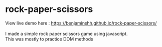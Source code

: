 # rock-paper-scissors
View live demo here : https://benjaminshh.github.io/rock-paper-scissors/ <br><br>
I made a simple rock paper scissors game using javascript. <br>
This was mostly to practice DOM methods

